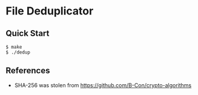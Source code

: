 # File Deduplicator

## Quick Start

```console
$ make
$ ./dedup
```

## References

- SHA-256 was stolen from https://github.com/B-Con/crypto-algorithms
